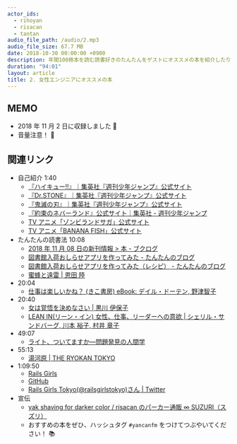 ```yaml
---
actor_ids:
  - rihoyan
  - risacan
  - tantan
audio_file_path: /audio/2.mp3
audio_file_size: 67.7 MB
date: 2018-10-30 00:00:00 +0900
description: 年間100冊本を読む読書好きのたんたんをゲストにオススメの本を紹介したり、Rails Girlsの感想を話したりしました。
duration: "94:01"
layout: article
title: 2. 女性エンジニアにオススメの本
---
```


## MEMO

- 2018 年 11 月 2 日に収録しました 📆
- 音量注意！ 🚨

## 関連リンク

- 自己紹介 1:40
  - [『ハイキュー\!\!』｜集英社『週刊少年ジャンプ』公式サイト](https://www.shonenjump.com/j/rensai/haikyu.html)
  - [『Dr\.STONE』｜集英社『週刊少年ジャンプ』公式サイト](https://www.shonenjump.com/j/rensai/drstone.html)
  - [『鬼滅の刃』｜集英社『週刊少年ジャンプ』公式サイト](https://www.shonenjump.com/j/rensai/kimetsu.html)
  - [『約束のネバーランド』公式サイト｜集英社 \- 週刊少年ジャンプ](https://sp.shonenjump.com/j/sp_neverland/#/)
  - [TV アニメ「ゾンビランドサガ」公式サイト](https://zombielandsaga.com/)
  - [TV アニメ「BANANA FISH」公式サイト](https://bananafish.tv/)
- たんたんの読書法 10:08
  - [2018 年 11 月 08 日の新刊情報 > 本 \- ブクログ](https://booklog.jp/release)
  - [図書館入荷おしらせアプリを作ってみた \- たんたんのブログ](https://fluflufluffy.hatenablog.com/entry/2017/12/23/180403)
  - [図書館入荷おしらせアプリを作ってみた（レシピ） \- たんたんのブログ](https://fluflufluffy.hatenablog.com/entry/2017/12/23/220709)
  - [蜜蜂と遠雷 \| 恩田 陸](https://www.amazon.co.jp/%E8%9C%9C%E8%9C%82%E3%81%A8%E9%81%A0%E9%9B%B7-%E6%81%A9%E7%94%B0-%E9%99%B8/dp/4344030036/ref=sr_1_1?s=books&ie=UTF8&qid=1541771833&sr=1-1&keywords=%E8%9C%9C%E8%9C%82%E3%81%A8%E9%81%A0%E9%9B%B7)
- 20:04
  - [仕事は楽しいかね？ \(きこ書房\) eBook: デイル・ドーテン, 野津智子](https://www.amazon.co.jp/dp/B00SIM19YS/ref=dp-kindle-redirect?_encoding=UTF8&btkr=1)
- 20:40
  - [女は覚悟を決めなさい \| 黒川 伊保子](https://www.amazon.co.jp/%E5%A5%B3%E3%81%AF%E8%A6%9A%E6%82%9F%E3%82%92%E6%B1%BA%E3%82%81%E3%81%AA%E3%81%95%E3%81%84-%E9%BB%92%E5%B7%9D-%E4%BC%8A%E4%BF%9D%E5%AD%90/dp/4591151689/ref=sr_1_1?ie=UTF8&qid=1541771668&sr=8-1&keywords=%E5%A5%B3%E3%81%AF%E8%A6%9A%E6%82%9F%E3%82%92%E6%B1%BA%E3%82%81%E3%81%AA%E3%81%95%E3%81%84)
  - [LEAN IN\(リーン・イン\) 女性、仕事、リーダーへの意欲 \| シェリル・サンドバーグ, 川本 裕子, 村井 章子](https://www.amazon.co.jp/LEAN-%E3%83%AA%E3%83%BC%E3%83%B3%E3%83%BB%E3%82%A4%E3%83%B3-%E5%A5%B3%E6%80%A7%E3%80%81%E4%BB%95%E4%BA%8B%E3%80%81%E3%83%AA%E3%83%BC%E3%83%80%E3%83%BC%E3%81%B8%E3%81%AE%E6%84%8F%E6%AC%B2-%E3%82%B7%E3%82%A7%E3%83%AA%E3%83%AB%E3%83%BB%E3%82%B5%E3%83%B3%E3%83%89%E3%83%90%E3%83%BC%E3%82%B0/dp/4532318971/ref=sr_1_sc_9?s=books&ie=UTF8&qid=1541771798&sr=1-9-spell&keywords=LEAN+N)
- 49:07
  - [ライト、ついてますか―問題発見の人間学](https://www.amazon.co.jp/%E3%83%A9%E3%82%A4%E3%83%88%E3%80%81%E3%81%A4%E3%81%84%E3%81%A6%E3%81%BE%E3%81%99%E3%81%8B%E2%80%95%E5%95%8F%E9%A1%8C%E7%99%BA%E8%A6%8B%E3%81%AE%E4%BA%BA%E9%96%93%E5%AD%A6-%E3%83%89%E3%83%8A%E3%83%AB%E3%83%89%E3%83%BBC%E3%83%BB%E3%82%B4%E3%83%BC%E3%82%B9/dp/4320023684/ref=sr_1_1?s=books&ie=UTF8&qid=1541771816&sr=1-1&keywords=%E3%83%A9%E3%82%A4%E3%83%88%E3%81%A4%E3%81%84%E3%81%A6%E3%81%BE%E3%81%99%E3%81%8B)
- 55:13
  - [湯河原 \| THE RYOKAN TOKYO](https://www.theryokantokyo.com/)
- 1:09:50
  - [Rails Girls](http://railsgirls.com/)
  - [GitHub](https://github.com/)
  - [Rails Girls Tokyo\(@railsgirlstokyo\)さん \| Twitter](https://twitter.com/railsgirlstokyo)
- 宣伝
  - [yak shaving for darker color / risacan のパーカー通販 ∞ SUZURI（スズリ）](https://suzuri.jp/risacan/802272/hoodie/s/ivygreen)
  - おすすめの本をぜひ、ハッシュタグ `#yancanfm` をつけてつぶやいてください！ 📚
